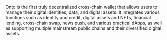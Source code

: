 Onto is the first truly decentralized cross-chain wallet that allows users to manage their digital identities, data, and digital assets. It integrates various functions such as identity and credit, digital assets and NFTs, financial lending, cross-chain swap, news push, and various practical dApps, as well as supporting multiple mainstream public chains and their diversified digital assets.